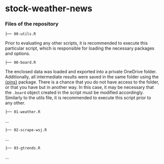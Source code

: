 # stock-weather-news

### Files of the repository

    ├── 00-utils.R

Prior to evaluating any other scripts, it is recommended to execute this particular script, which is responsible for loading the necessary packages and options.

    ├── 00-board.R

The enclosed data was loaded and exported into a private OneDrive folder. Additionally, all intermediate results were saved in the same folder using the [{pins}](https://pins.rstudio.com) package. There is a chance that you do not have access to the folder, or that you have but in another way. In this case, it may be necessary that the `.board` object created in the script must be modified accordingly. Similarly to the utils file, it is recommended to execute this script prior to any other.

    ├── 01-weather.R

...

    ├── 02-scrape-wsj.R

...

    ├── 03-gtrends.R

...



